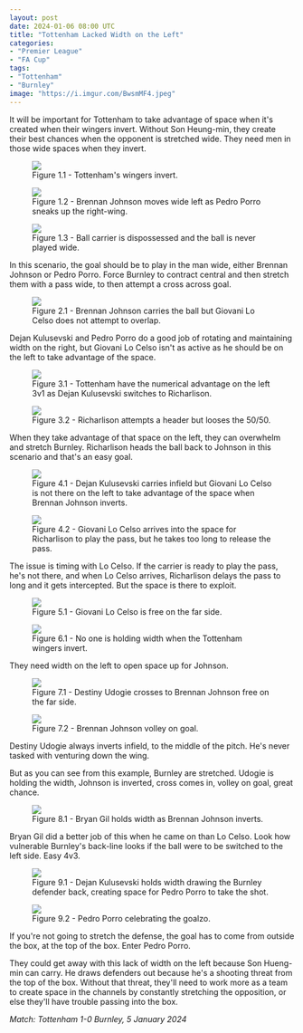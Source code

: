 ```yaml
---
layout: post
date: 2024-01-06 08:00 UTC
title: "Tottenham Lacked Width on the Left"
categories:
- "Premier League"
- "FA Cup"
tags:
- "Tottenham"
- "Burnley"
image: "https://i.imgur.com/BwsmMF4.jpeg"
---
```


It will be important for Tottenham to take advantage of space when it's created when their wingers invert. Without Son Heung-min, they create their best chances when the opponent is stretched wide. They need men in those wide spaces when they invert.

<!---more--->

<figure>
    <img src="https://i.imgur.com/BwsmMF4.jpeg">
    <figcaption>Figure 1.1 - Tottenham's wingers invert.</figcaption>
</figure> 

<figure>
    <img src="https://i.imgur.com/i34AkyF.jpeg">
    <figcaption>Figure 1.2 - Brennan Johnson moves wide left as Pedro Porro sneaks up the right-wing.</figcaption>
</figure> 

<figure>
    <img src="https://i.imgur.com/QoWg7ap.jpeg">
    <figcaption>Figure 1.3 - Ball carrier is dispossessed and the ball is never played wide.</figcaption>
</figure> 

In this scenario, the goal should be to play in the man wide, either Brennan Johnson or Pedro Porro. Force Burnley to contract central and then stretch them with a pass wide, to then attempt a cross across goal. 

<figure>
    <img src="https://i.imgur.com/a5VHoWH.jpeg">
    <figcaption>Figure 2.1 - Brennan Johnson carries the ball but Giovani Lo Celso does not attempt to overlap.</figcaption>
</figure> 

Dejan Kulusevski and Pedro Porro do a good job of rotating and maintaining width on the right, but Giovani Lo Celso isn't as active as he should be on the left to take advantage of the space. 

<figure>
    <img src="https://i.imgur.com/bJ5OhjC.jpeg">
    <figcaption>Figure 3.1 - Tottenham have the numerical advantage on the left 3v1 as Dejan Kulusevski switches to Richarlison. </figcaption>
</figure> 

<figure>
    <img src="https://i.imgur.com/pl00Oy9.jpeg">
    <figcaption>Figure 3.2 - Richarlison attempts a header but looses the 50/50.</figcaption>
</figure> 

When they take advantage of that space on the left, they can overwhelm and stretch Burnley. Richarlison heads the ball back to Johnson in this scenario and that's an easy goal.

<figure>
    <img src="https://i.imgur.com/0n00Ho7.jpeg">
    <figcaption>Figure 4.1 - Dejan Kulusevski carries infield but Giovani Lo Celso is not there on the left to take advantage of the space when Brennan Johnson inverts.</figcaption>
</figure> 

<figure>
    <img src="https://i.imgur.com/tjKEPNE.jpeg">
    <figcaption>Figure 4.2 - Giovani Lo Celso arrives into the space for Richarlison to play the pass, but he takes too long to release the pass.</figcaption>
</figure> 

The issue is timing with Lo Celso. If the carrier is ready to play the pass, he's not there, and when Lo Celso arrives, Richarlison delays the pass to long and it gets intercepted. But the space is there to exploit. 

<figure>
    <img src="https://i.imgur.com/RHufylm.jpeg">
    <figcaption>Figure 5.1 - Giovani Lo Celso is free on the far side.</figcaption>
</figure> 

<figure>
    <img src="https://i.imgur.com/lQxEFIJ.jpeg">
    <figcaption>Figure 6.1 - No one is holding width when the Tottenham wingers invert.</figcaption>
</figure> 

They need width on the left to open space up for Johnson. 

<figure>
    <img src="https://i.imgur.com/gRyaZbh.jpeg">
    <figcaption>Figure 7.1 - Destiny Udogie crosses to Brennan Johnson free on the far side.</figcaption>
</figure> 

<figure>
    <img src="https://i.imgur.com/lBCSHnY.jpeg">
    <figcaption>Figure 7.2 - Brennan Johnson volley on goal.</figcaption>
</figure> 

Destiny Udogie always inverts infield, to the middle of the pitch. He's never tasked with venturing down the wing. 

But as you can see from this example, Burnley are stretched. Udogie is holding the width, Johnson is inverted, cross comes in, volley on goal, great chance.

<figure>
    <img src="https://i.imgur.com/FvMkhaf.jpeg">
    <figcaption>Figure 8.1 - Bryan Gil holds width as Brennan Johnson inverts.</figcaption>
</figure> 

Bryan Gil did a better job of this when he came on than Lo Celso. Look how vulnerable Burnley's back-line looks if the ball were to be switched to the left side. Easy 4v3. 

<figure>
    <img src="https://i.imgur.com/BHceXaL.jpeg">
    <figcaption>Figure 9.1 - Dejan Kulusevski holds width drawing the Burnley defender back, creating space for Pedro Porro to take the shot.</figcaption>
</figure> 

<figure>
    <img src="https://i.imgur.com/8FcHPqu.jpeg">
    <figcaption>Figure 9.2 - Pedro Porro celebrating the goalzo.</figcaption>
</figure> 

If you're not going to stretch the defense, the goal has to come from outside the box, at the top of the box. Enter Pedro Porro. 

They could get away with this lack of width on the left because Son Hueng-min can carry. He draws defenders out because he's a shooting threat from the top of the box. Without that threat, they'll need to work more as a team to create space in the channels by constantly stretching the opposition, or else they'll have trouble passing into the box. 

*Match: Tottenham 1-0 Burnley, 5 January 2024*